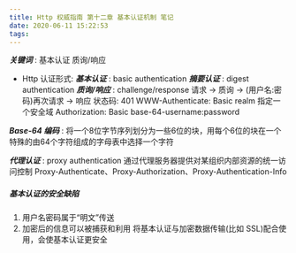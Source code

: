 ```yaml
---
title: Http 权威指南 第十二章 基本认证机制 笔记
date: 2020-06-11 15:22:53
tags:
---
```

***关键词*** : 基本认证    质询/响应

- Http 认证形式:
***基本认证*** : basic authentication
***摘要认证*** : digest authentication
***质询/响应*** : challenge/response
请求 -> 质询 -> (用户名:密码)再次请求 -> 响应
状态码: 401
WWW-Authenticate: Basic realm 指定一个安全域
Authorization: Basic base-64-username:password

***Base-64 编码*** : 将一个8位字节序列划分为一些6位的块，用每个6位的块在一个特殊的由64个字符组成的字母表中选择一个字符

***代理认证*** : proxy authentication 通过代理服务器提供对某组织内部资源的统一访问控制
Proxy-Authenticate、Proxy-Authorization、Proxy-Authentication-Info

##### 基本认证的安全缺陷
1. 用户名密码属于“明文”传送
2. 加密后的信息可以被捕获和利用
将基本认证与加密数据传输(比如 SSL)配合使用，会使基本认证更安全
